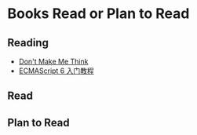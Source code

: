 # Books Read or Plan to Read

## Reading

- [Don't Make Me Think](./dont-make-me-think.md)
- [ECMAScript 6 入门教程](https://es6.ruanyifeng.com/)

## Read

## Plan to Read

